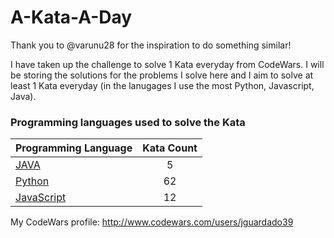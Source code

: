 # A-Kata-A-Day

Thank you to @varunu28 for the inspiration to do something similar!

I have taken up the challenge to solve 1 Kata everyday from CodeWars. I will be storing the solutions for the problems I solve here and I aim to solve at least 1 Kata everyday (in the lanugages I use the most Python, Javascript, Java).

### Programming languages used to solve the Kata


|    Programming Language  |    Kata Count  | 
|----------|:-------------:|
| [JAVA](https://github.com/jguardado39/A-Kata-A-Day/tree/master/Java) | 5 | 
| [Python](https://github.com/jguardado39/A-Kata-A-Day/tree/master/Python) | 62 | 
| [JavaScript](https://github.com/jguardado39/A-Kata-A-Day/tree/master/JavaScript) | 12 | 

My CodeWars profile: http://www.codewars.com/users/jguardado39
